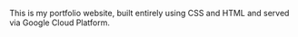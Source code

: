 This is my portfolio website, built entirely using CSS and HTML and served via Google Cloud Platform. 
